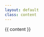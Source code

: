 ```yaml
---
layout: default
class: content
---
```


<x-book>
    <span slot="content"><article>{{ content }}</article></span>
    <span slot="left"><i class="icon fa fa-arrow-circle-left"></i></span>
    <span slot='right'><i class="icon fa fa-arrow-circle-right"></i></span>
</x-book>
